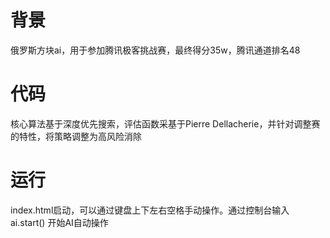 # 背景
俄罗斯方块ai，用于参加腾讯极客挑战赛，最终得分35w，腾讯通道排名48

# 代码
核心算法基于深度优先搜索，评估函数采基于Pierre Dellacherie，并针对调整赛的特性，将策略调整为高风险消除

# 运行
index.html启动，可以通过键盘上下左右空格手动操作。通过控制台输入 ai.start() 开始AI自动操作

